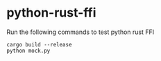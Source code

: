 # python-rust-ffi
Run the following commands to test python rust FFI
``` 
cargo build --release
python mock.py
```
